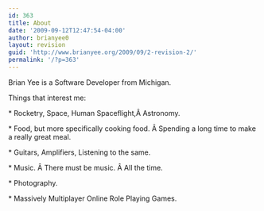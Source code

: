 ```yaml
---
id: 363
title: About
date: '2009-09-12T12:47:54-04:00'
author: brianyee0
layout: revision
guid: 'http://www.brianyee.org/2009/09/2-revision-2/'
permalink: '/?p=363'
---
```


Brian Yee is a Software Developer from Michigan.

Things that interest me:

\* Rocketry, Space, Human Spaceflight,Â Astronomy.

\* Food, but more specifically cooking food. Â Spending a long time to make a really great meal.

\* Guitars, Amplifiers, Listening to the same.

\* Music. Â There must be music. Â All the time.

\* Photography.

\* Massively Multiplayer Online Role Playing Games.
